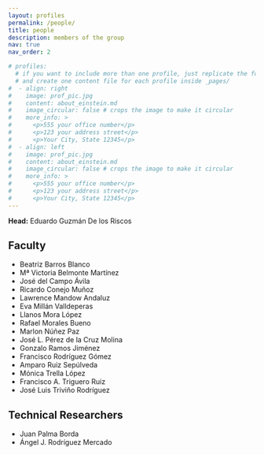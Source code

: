 ```yaml
---
layout: profiles
permalink: /people/
title: people
description: members of the group
nav: true
nav_order: 2

# profiles:
  # if you want to include more than one profile, just replicate the following block
  # and create one content file for each profile inside _pages/
#  - align: right
#    image: prof_pic.jpg
#    content: about_einstein.md
#    image_circular: false # crops the image to make it circular
#    more_info: >
#      <p>555 your office number</p>
#      <p>123 your address street</p>
#      <p>Your City, State 12345</p>
#  - align: left
#    image: prof_pic.jpg
#    content: about_einstein.md
#    image_circular: false # crops the image to make it circular
#    more_info: >
#      <p>555 your office number</p>
#      <p>123 your address street</p>
#      <p>Your City, State 12345</p>
---
```


**Head:** Eduardo Guzmán De los Riscos

## Faculty
- Beatriz Barros Blanco
- Mª Victoria Belmonte Martínez
- José del Campo Ávila
- Ricardo Conejo Muñoz
- Lawrence Mandow Andaluz
- Eva Millán Valldeperas
- Llanos Mora López
- Rafael Morales Bueno
- Marlon Núñez Paz
- José L. Pérez de la Cruz Molina
- Gonzalo Ramos Jiménez
- Francisco Rodríguez Gómez
- Amparo Ruiz Sepúlveda
- Mónica Trella López
- Francisco A. Triguero Ruiz
- José Luis Triviño Rodríguez


## Technical Researchers
- Juan Palma Borda
- Ángel J. Rodríguez Mercado
